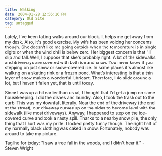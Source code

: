 ```yaml
---
title: Walking
date: 2004-01-28 12:56:16 PM
category: Old Site
tag: untagged
---
```


Lately, I've been taking walks around our block. It helps me get away from my desk. Also, it's good exercise. My wife has been voicing her concerns though. She doesn't like me going outside when the temperature is in single digits or when the wind chill is below zero. Her biggest concern is that I'll slip and fall. Well, I suppose that she's probably right. A lot of the sidewalks and driveways are covered with both ice and snow. You never know if you stepping on just snow or snow-covered ice. In some places it's almost like walking on a skating rink or a frozen pond. What's interesting is that a thin layer of snow makes a wonderful lubricant. Therefore, I do slide around a lot, but I haven't fallen yet, that is until today.

Since I was up a bit earlier than usual, I thought that I'd get a jump on some housekeeping. I did the dishes and laundry. Also, I took the trash out to the curb. This was my downfall, literally. Near the end of the driveway (the end at the street), our driveway curves up on the sides to become level with the sidewalk (like most driveways). Anyway, I happened to step on the ice-covered curve and took a nasty spill. Thanks to a nearby snow pile, the only thing that I hurt was my pride. I looked pretty funny though. The right half of my normally black clothing was caked in snow. Fortunately, nobody was around to take my picture.

Tagline for today: "I saw a tree fall in the woods, and I didn't hear it." - Steven Wright
